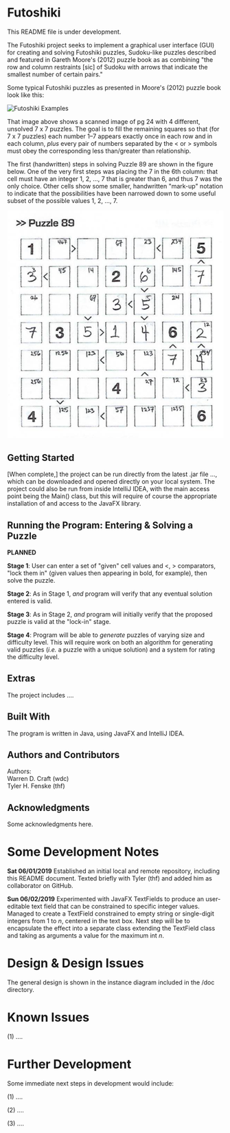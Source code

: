 # Futoshiki #

This README file is under development.

The Futoshiki project seeks to implement a graphical user
interface (GUI) for creating and solving Futoshiki puzzles, Sudoku-like
puzzles described and featured in Gareth Moore's (2012) puzzle book as
as combining "the row and column restraints [sic] of Sudoku with arrows
that indicate the smallest number of certain pairs."

Some typical Futoshiki puzzles as presented in Moore's (2012) puzzle book
look like this:

![Futoshiki Examples](src/resource/Futoshiki_Examples_Unsolved.png)

That image above shows a scanned image of pg 24 with 4 different,
unsolved 7 x 7 puzzles. The goal is to fill the remaining squares so
that (for 7 x 7 puzzles) each number 1–7 appears exactly once in each
row and in each column, *plus* every pair of numbers separated by the
< or > symbols must obey the corresponding less than/greater than
relationship.

The first (handwritten) steps in solving Puzzle 89 are shown in the
figure below. One of the very first steps was placing the 7 in the
6th column: that cell must have an integer 1, 2, ..., 7 that is
greater than 6, and thus 7 was the only choice. Other cells show
some smaller, handwritten "mark-up" notation to indicate that the
possibilities have been narrowed down to some useful subset of the
possible values 1, 2, ..., 7.

![Futoshiki Example](src/resource/Futoshiki_Examples_PartlySolved89.png)

## Getting Started ##

[When complete,] the project can be run directly from the latest
.jar file ...,
which can be downloaded and opened directly on your local system.
The project could also be run from inside IntelliJ IDEA, with the main
access point being the Main() class, but this will require of course
the appropriate installation of and access to the JavaFX library.

## Running the Program: Entering & Solving a Puzzle ##

**PLANNED**

**Stage 1**: User can enter a set of "given" cell values and <, >
comparators, "lock them in" (given values then appearing in bold,
for example), then solve the puzzle.

**Stage 2**: As in Stage 1, *and* program will verify that any eventual
solution entered is valid.

**Stage 3**: As in Stage 2, *and* program will initially verify that
the proposed puzzle is valid at the "lock-in" stage.

**Stage 4**: Program will be able to *generate* puzzles of varying
size and difficulty level. This will require work on both an algorithm
for generating valid puzzles (*i.e.* a puzzle with a unique solution)
and a system for rating the difficulty level.

## Extras ##

The project includes ....

## Built With ##

The program is written in Java, using JavaFX and IntelliJ IDEA.

## Authors and Contributors ##

Authors:<br>
Warren D. Craft (wdc)<br>
Tyler H. Fenske (thf)<br>

## Acknowledgments ##

Some acknowledgments here. 

# Some Development Notes #

<b>Sat 06/01/2019</b>
Established an initial local and remote repository, including this
README document. Texted briefly with Tyler (thf) and added him as
collaborator on GitHub.

<b>Sun 06/02/2019</b>
Experimented with JavaFX TextFields to produce an user-editable text
field that can be constrained to specific integer values. Managed to
create a TextField constrained to empty string or single-digit integers
from 1 to *n*, centered in the text box. Next step will be to encapsulate
the effect into a separate class extending the TextField class and
taking as arguments a value for the maximum int *n*.


# Design & Design Issues #

The general design is shown in the instance diagram included in the /doc
directory.

# Known Issues #

(1) ....

# Further Development #

Some immediate next steps in development would
include:

(1) ....

(2) ....

(3) ....



